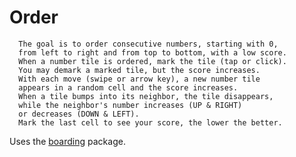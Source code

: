 # Order

      The goal is to order consecutive numbers, starting with 0, 
      from left to right and from top to bottom, with a low score.
      When a number tile is ordered, mark the tile (tap or click). 
      You may demark a marked tile, but the score increases.     
      With each move (swipe or arrow key), a new number tile 
      appears in a random cell and the score increases. 
      When a tile bumps into its neighbor, the tile disappears, 
      while the neighbor's number increases (UP & RIGHT) 
      or decreases (DOWN & LEFT). 
      Mark the last cell to see your score, the lower the better.

Uses the [boarding](https://pub.dartlang.org/search?q=boarding) package.


